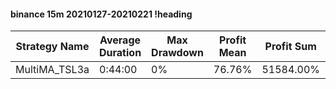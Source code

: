 #### binance 15m 20210127-20210221 !heading
| Strategy Name | Average Duration | Max Drawdown | Profit Mean | Profit Sum | Profit Total | Trade Count | Win Rate |
| ------------- | ---------------- | ------------ | ----------- | ---------- | ------------ | ----------- | -------- |
| MultiMA_TSL3a | 0:44:00          | 0%           | 76.76%      | 51584.00%  | 17328.00%    | 672         | 70.83%   |